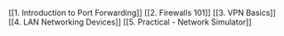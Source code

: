 [[1. Introduction to Port Forwarding]]
[[2. Firewalls 101]]
[[3. VPN Basics]]
[[4. LAN Networking Devices]]
[[5. Practical - Network Simulator]]
